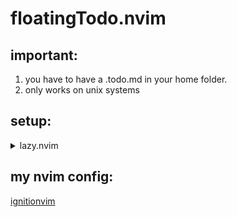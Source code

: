 # floatingTodo.nvim

## important:
1. you have to have a .todo.md in your home folder.
1. only works on unix systems

## setup:

<details>
<summary>lazy.nvim</summary>

<br>
<p>
'''lua

{
    "TiWo2012/floatingTodo.nvim",
    config = function()
        require("floatingTodo").setup()
    end,
}
'''
</p>
</details>

## my nvim config:
[ignitionvim](https://github.com/TiWo2012/ignitionvim)
